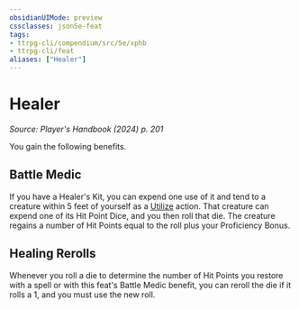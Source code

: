```yaml
---
obsidianUIMode: preview
cssclasses: json5e-feat
tags:
- ttrpg-cli/compendium/src/5e/xphb
- ttrpg-cli/feat
aliases: ["Healer"]
---
```

# Healer
*Source: Player's Handbook (2024) p. 201*  

You gain the following benefits.

## Battle Medic

If you have a Healer's Kit, you can expend one use of it and tend to a creature within 5 feet of yourself as a [Utilize](actions.md#Utilize) action. That creature can expend one of its Hit Point Dice, and you then roll that die. The creature regains a number of Hit Points equal to the roll plus your Proficiency Bonus.

## Healing Rerolls

Whenever you roll a die to determine the number of Hit Points you restore with a spell or with this feat's Battle Medic benefit, you can reroll the die if it rolls a 1, and you must use the new roll.